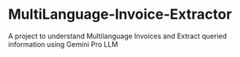 # MultiLanguage-Invoice-Extractor
A project to understand Multilanguage Invoices and Extract queried information using Gemini Pro LLM
